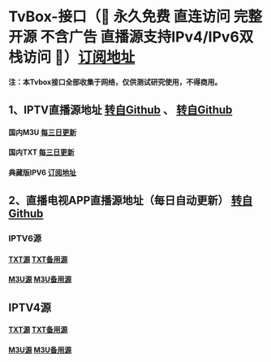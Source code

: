 # TvBox-接口（🔕 永久免费 直连访问 完整开源 不含广告 直播源支持IPv4/IPv6双栈访问 🔕）[订阅地址](https://ghp.ci/raw.githubusercontent.com/lxd-520/TvBox-/refs/heads/main/zy.txt)

#### 注：本Tvbox接口全部收集于网络，仅供测试研究使用，不得商用。






## 1、IPTV直播源地址        [转自Github](https://github.com/yuanzl77/IPTV) 、 [转自Github](https://github.com/suxuang/myIPTV)       

#### 国内M3U     [每三日更新](http://175.178.251.183:6689/live.m3u)  

#### 国内TXT     [每三日更新](http://175.178.251.183:6689/live.txt)   

#### 典藏版IPV6  [订阅地址](https://ghp.ci/raw.githubusercontent.com/suxuang/myIPTV/main/ipv6.m3u)  






## 2、直播电视APP直播源地址（每日自动更新）       [转自Github](https://github.com/vbskycn/iptv)

### IPTV6源     

####               [TXT源](https://live.zbds.top/tv/iptv6.txt)                 [TXT备用源](https://ghp.ci/raw.githubusercontent.com/vbskycn/iptv/refs/heads/master/tv/iptv6.txt)

####               [M3U源](https://live.zbds.top/tv/iptv6.m3u)                          [M3U备用源](https://ghp.ci/raw.githubusercontent.com/vbskycn/iptv/refs/heads/master/tv/iptv6.m3u)

## IPTV4源     

####               [TXT源](https://live.zbds.top/tv/iptv4.txt)                          [TXT备用源](https://ghp.ci/raw.githubusercontent.com/vbskycn/iptv/refs/heads/master/tv/iptv4.txt)

####               [M3U源](https://live.zbds.top/tv/iptv4.m3u)                          [M3U备用源](https://ghp.ci/raw.githubusercontent.com/vbskycn/iptv/refs/heads/master/tv/iptv4.m3u)

       
